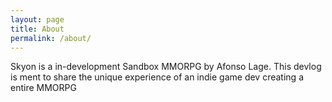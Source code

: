 ```yaml
---
layout: page
title: About
permalink: /about/
---
```


Skyon is a in-development Sandbox MMORPG by Afonso Lage. This devlog is ment to share the unique experience of an indie game dev creating a entire MMORPG
